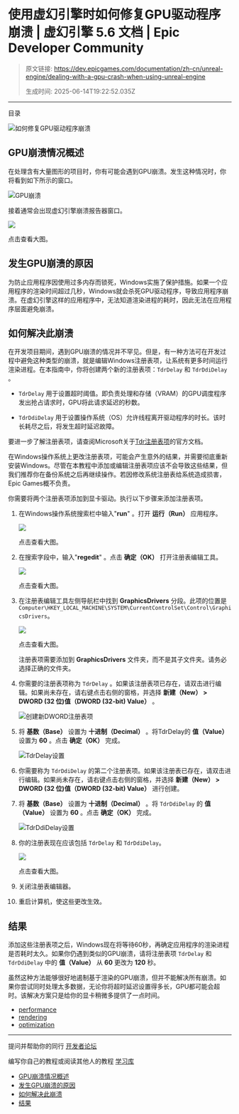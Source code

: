 # 使用虚幻引擎时如何修复GPU驱动程序崩溃 | 虚幻引擎 5.6 文档 | Epic Developer Community

> 原文链接: https://dev.epicgames.com/documentation/zh-cn/unreal-engine/dealing-with-a-gpu-crash-when-using-unreal-engine
> 
> 生成时间: 2025-06-14T19:22:52.035Z

---

目录

![如何修复GPU驱动程序崩溃](https://dev.epicgames.com/community/api/documentation/image/84a7d5fc-e567-4206-86db-da662ee70092?resizing_type=fill&width=1920&height=335)

## GPU崩溃情况概述

在处理含有大量图形的项目时，你有可能会遇到GPU崩溃。发生这种情况时，你将看到如下所示的窗口。

![GPU崩溃](https://d1iv7db44yhgxn.cloudfront.net/documentation/images/1f1c76f4-3a01-4590-a71a-052f4fb14b50/gpu-crash.png)

接着通常会出现虚幻引擎崩溃报告器窗口。

[![](https://d1iv7db44yhgxn.cloudfront.net/documentation/images/21ebbdd4-f66e-43fd-abdc-56a28be77616/render-core-crash.png)](https://d1iv7db44yhgxn.cloudfront.net/documentation/images/21ebbdd4-f66e-43fd-abdc-56a28be77616/render-core-crash.png)

点击查看大图。

## 发生GPU崩溃的原因

为防止应用程序因使用过多内存而锁死，Windows实施了保护措施。如果一个应用程序的渲染时间超过几秒，Windows就会杀死GPU驱动程序，导致应用程序崩溃。在虚幻引擎这样的应用程序中，无法知道渲染进程的耗时，因此无法在应用程序层面避免崩溃。

## 如何解决此崩溃

在开发项目期间，遇到GPU崩溃的情况并不罕见。但是，有一种方法可在开发过程中避免这种类型的崩溃，就是编辑Windows注册表项，让系统有更多时间运行渲染进程。在本指南中，你将创建两个新的注册表项：`TdrDelay` 和 `TdrDdiDelay` 。

-   `TdrDelay` 用于设置超时阈值。即负责处理和存储（VRAM）的GPU调度程序发出抢占请求时，GPU将此请求延迟的秒数。
    
-   `TdrDdiDelay` 用于设置操作系统（OS）允许线程离开驱动程序的时长。该时长耗尽之后，将发生超时延迟故障。
    

要进一步了解注册表项，请查阅Microsoft关于[Tdr注册表项](https://docs.microsoft.com/en-us/windows-hardware/drivers/display/tdr-registry-keys)的官方文档。

在Windows操作系统上更改注册表项，可能会产生意外的结果，并需要彻底重新安装Windows。尽管在本教程中添加或编辑注册表项应该不会导致这些结果，但我们推荐你在备份系统之后再继续操作。若因修改系统注册表给系统造成损害，Epic Games概不负责。

你需要将两个注册表项添加到显卡驱动。执行以下步骤来添加注册表项。

1.  在Windows操作系统搜索栏中输入"**run**" 。打开 **运行（Run）** 应用程序。
    
    [![](https://d1iv7db44yhgxn.cloudfront.net/documentation/images/7c3d108b-eaec-46c9-8324-77b80040318b/run.png)](https://d1iv7db44yhgxn.cloudfront.net/documentation/images/7c3d108b-eaec-46c9-8324-77b80040318b/run.png)
    
    点击查看大图。
    
2.  在搜索字段中，输入"**regedit**" 。点击 **确定（OK）** 打开注册表编辑工具。
    
    [![](https://d1iv7db44yhgxn.cloudfront.net/documentation/images/3092aec8-f7a7-49c8-aaf4-eb1cc11df99e/run-reg-edit.png)](https://d1iv7db44yhgxn.cloudfront.net/documentation/images/3092aec8-f7a7-49c8-aaf4-eb1cc11df99e/run-reg-edit.png)
    
    点击查看大图。
    
3.  在注册表编辑工具左侧导航栏中找到 **GraphicsDrivers** 分段。此项的位置是 `Computer\HKEY_LOCAL_MACHINE\SYSTEM\CurrentControlSet\Control\GraphicsDrivers`。
    
    [![](https://d1iv7db44yhgxn.cloudfront.net/documentation/images/75ddb846-5dda-4c76-9b30-bd06d7a93df5/reg-edit-graphics-drivers.png)](https://d1iv7db44yhgxn.cloudfront.net/documentation/images/75ddb846-5dda-4c76-9b30-bd06d7a93df5/reg-edit-graphics-drivers.png)
    
    点击查看大图。
    
    注册表项需要添加到 **GraphicsDrivers** 文件夹，而不是其子文件夹。请务必选择正确的文件夹。
    
4.  你需要的注册表项称为 `TdrDelay` 。如果该注册表项已存在，请双击进行编辑。如果尚未存在，请右键点击右侧的窗格，并选择 **新建（New） > DWORD (32 位)值（DWORD (32-bit) Value）** 。
    
    ![创建新DWORD注册表项](https://d1iv7db44yhgxn.cloudfront.net/documentation/images/f5a0e5c7-556c-4d34-8e4f-1337ab4d5049/new-dword.png)
5.  将 **基数（Base）** 设置为 **十进制（Decimal）** 。将TdrDelay的 **值（Value）** 设置为 **60** 。点击 **确定（OK）** 完成。
    
    ![TdrDelay设置](https://d1iv7db44yhgxn.cloudfront.net/documentation/images/27606f64-6167-4487-8f18-2eb2d0ed9bff/tdr-delay.png)
6.  你需要称为 `TdrDdiDelay` 的第二个注册表项。如果该注册表已存在，请双击进行编辑。如果尚未存在，请右键点击右侧的窗格，并选择 **新建（New） > DWORD (32 位)值（DWORD (32-bit) Value）** 进行创建。
    
7.  将 **基数（Base）** 设置为 **十进制（Decimal）** 。将 `TdrDdiDelay` 的 **值（Value）** 设置为 **60** 。点击 **确定（OK）** 完成。
    
    ![TdrDdiDelay设置](https://d1iv7db44yhgxn.cloudfront.net/documentation/images/6e21d6fe-20e7-49e3-a8c3-9ac53b44440d/tdr-ddi-delay.png)
8.  你的注册表现在应该包括 `TdrDelay` 和 `TdrDdiDelay`。
    
    [![](https://d1iv7db44yhgxn.cloudfront.net/documentation/images/0168ab9b-bb78-4541-81a5-cf3f2712c358/graphics-drivers-final.png)](https://d1iv7db44yhgxn.cloudfront.net/documentation/images/0168ab9b-bb78-4541-81a5-cf3f2712c358/graphics-drivers-final.png)
    
    点击查看大图。
    
9.  关闭注册表编辑器。
    
10.  重启计算机，使这些更改生效。
    

## 结果

添加这些注册表项之后，Windows现在将等待60秒，再确定应用程序的渲染进程是否耗时太久。如果你仍遇到类似的GPU崩溃，请将注册表项 `TdrDelay` 和 `TdrDdiDelay` 中的 **值（Value）** 从 **60** 更改为 **120** 秒。

虽然这种方法能够很好地遏制基于渲染的GPU崩溃，但并不能解决所有崩溃。如果你尝试同时处理太多数据，无论你将超时延迟设置得多长，GPU都可能会超时。该解决方案只是给你的显卡稍微多提供了一点时间。

-   [performance](https://dev.epicgames.com/community/search?query=performance)
-   [rendering](https://dev.epicgames.com/community/search?query=rendering)
-   [optimization](https://dev.epicgames.com/community/search?query=optimization)

* * *

提问并帮助你的同行 [开发者论坛](https://forums.unrealengine.com/categories?tag=unreal-engine)

编写你自己的教程或阅读其他人的教程 [学习库](https://dev.epicgames.com/community/unreal-engine/learning)

-   [GPU崩溃情况概述](/documentation/zh-cn/unreal-engine/dealing-with-a-gpu-crash-when-using-unreal-engine#gpu%E5%B4%A9%E6%BA%83%E6%83%85%E5%86%B5%E6%A6%82%E8%BF%B0)
-   [发生GPU崩溃的原因](/documentation/zh-cn/unreal-engine/dealing-with-a-gpu-crash-when-using-unreal-engine#%E5%8F%91%E7%94%9Fgpu%E5%B4%A9%E6%BA%83%E7%9A%84%E5%8E%9F%E5%9B%A0)
-   [如何解决此崩溃](/documentation/zh-cn/unreal-engine/dealing-with-a-gpu-crash-when-using-unreal-engine#%E5%A6%82%E4%BD%95%E8%A7%A3%E5%86%B3%E6%AD%A4%E5%B4%A9%E6%BA%83)
-   [结果](/documentation/zh-cn/unreal-engine/dealing-with-a-gpu-crash-when-using-unreal-engine#%E7%BB%93%E6%9E%9C)